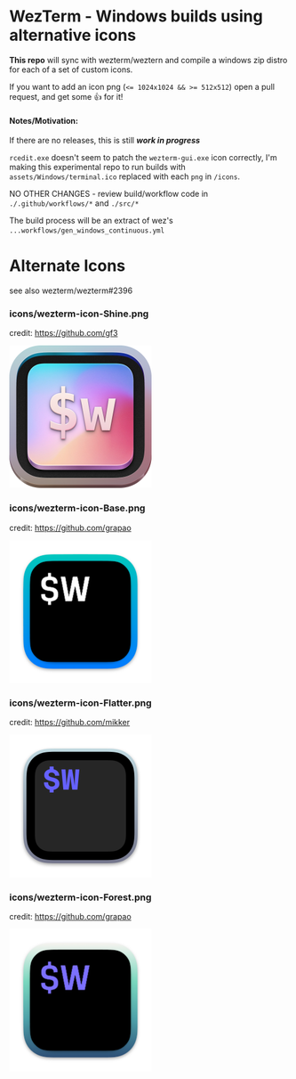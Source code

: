 # WezTerm - Windows builds using alternative icons

**This repo** will sync with wezterm/weztern and compile a windows zip distro for each of a set of custom icons. 

If you want to add an icon png (`<= 1024x1024 && >= 512x512`) open a pull request, and get some 👍 for it!

#### Notes/Motivation:

If there are no releases, this is still _**work in progress**_

`rcedit.exe` doesn't seem to patch the `wezterm-gui.exe` icon correctly, I'm making this experimental repo to run builds with `assets/Windows/terminal.ico` replaced with each `png` in `/icons`.

NO OTHER CHANGES - review build/workflow code in `./.github/workflows/*` and `./src/*`

The build process will be an extract of wez's `...workflows/gen_windows_continuous.yml`

# Alternate Icons

see also wezterm/wezterm#2396

### icons/wezterm-icon-Shine.png

credit: https://github.com/gf3

  <img width="256" src="icons/wezterm-icon-Shine.png" />

### icons/wezterm-icon-Base.png 

credit: https://github.com/grapao

  <img width="256" src="icons/wezterm-icon-Base.png" />

### icons/wezterm-icon-Flatter.png 

credit: https://github.com/mikker

  <img width="256" src="icons/wezterm-icon-Flatter.png" />

### icons/wezterm-icon-Forest.png 

credit: https://github.com/grapao

  <img width="256" src="icons/wezterm-icon-Forest.png" />
